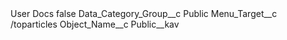 <?xml version="1.0" encoding="UTF-8"?>
<CustomMetadata xmlns="http://soap.sforce.com/2006/04/metadata" xmlns:xsi="http://www.w3.org/2001/XMLSchema-instance" xmlns:xsd="http://www.w3.org/2001/XMLSchema">
    <label>User Docs</label>
    <protected>false</protected>
    <values>
        <field>Data_Category_Group__c</field>
        <value xsi:type="xsd:string">Public</value>
    </values>
    <values>
        <field>Menu_Target__c</field>
        <value xsi:type="xsd:string">/toparticles</value>
    </values>
    <values>
        <field>Object_Name__c</field>
        <value xsi:type="xsd:string">Public__kav</value>
    </values>
</CustomMetadata>
